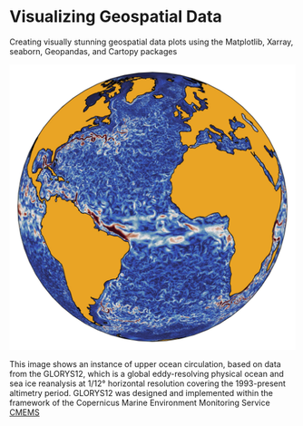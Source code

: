 # Visualizing Geospatial Data

Creating visually stunning geospatial data plots using the Matplotlib, Xarray, seaborn, Geopandas, and Cartopy packages 

![Getting Started](cover_page.jpg)


This image shows an instance of upper ocean circulation, based on data from the GLORYS12, which is a global eddy-resolving physical ocean and sea ice reanalysis at 1/12° horizontal resolution covering the 1993-present altimetry period. GLORYS12 was designed and implemented within the framework of the Copernicus Marine Environment Monitoring Service [CMEMS]([https://link-url-here.org](https://marine.copernicus.eu/)https://marine.copernicus.eu/)
